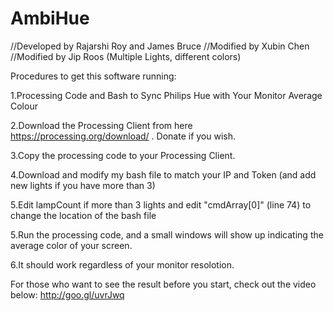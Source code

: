 AmbiHue
=======

//Developed by Rajarshi Roy and James Bruce
//Modified by Xubin Chen
//Modified by Jip Roos (Multiple Lights, different colors)

Procedures to get this software running:

1.Processing Code and Bash to Sync Philips Hue with Your Monitor Average Colour

2.Download the Processing Client from here https://processing.org/download/ . Donate if you wish.

3.Copy the processing code to your Processing Client.

4.Download and modify my bash file to match your IP and Token (and add new lights if you have more than 3)

5.Edit lampCount if more than 3 lights and edit "cmdArray[0]" (line 74) to change the location of the bash file

5.Run the processing code, and a small windows will show up indicating the average color of your screen.

6.It should work regardless of your monitor resolotion.

For those who want to see the result before you start, check out the video below: http://goo.gl/uvrJwq
